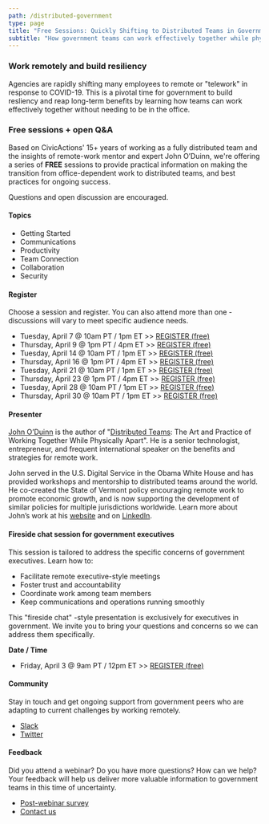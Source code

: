 ```yaml
---
path: /distributed-government
type: page
title: "Free Sessions: Quickly Shifting to Distributed Teams in Government"
subtitle: "How government teams can work effectively together while physically apart"
---
```

### Work remotely and build resiliency
Agencies are rapidly shifting many employees to remote or "telework" in response to COVID-19. This is a pivotal time for government to build resliency and reap long-term benefits by learning how teams can work effectively together without needing to be in the office. 

### Free sessions + open Q&A
Based on CivicActions' 15+ years of working as a fully distributed team and the insights of remote-work mentor and expert John O’Duinn, we're offering a series of **FREE** sessions to provide practical information on making the transition from office-dependent work to distributed teams, and best practices for ongoing success.

Questions and open discussion are encouraged.

#### Topics

* Getting Started
* Communications
* Productivity
* Team Connection
* Collaboration
* Security

#### Register

Choose a session and register. You can also attend more than one - discussions will vary to meet specific audience needs.

* Tuesday, April 7 @ 10am PT / 1pm ET >> [REGISTER (free)](https://civicactions.zoom.us/meeting/register/upIkfu-qrz4ixcn4_AZp2OohLsqcr72VQQ)
* Thursday, April 9 @ 1pm PT / 4pm ET >> [REGISTER (free)](https://civicactions.zoom.us/meeting/register/tZIkc-qhqDouOfe2VmUMSfyMcZxY6oqJnQ)
* Tuesday, April 14 @ 10am PT / 1pm ET >> [REGISTER (free)](https://civicactions.zoom.us/meeting/register/tZ0qdeiurTwoR1TiY-ojZqZXabxqb57hsw)
* Thursday, April 16 @ 1pm PT / 4pm ET >> [REGISTER (free)](https://civicactions.zoom.us/meeting/register/tZ0kdOqtqDkqDXVG8L_Tqr2XbmHpeRAaRQ)
* Tuesday, April 21 @ 10am PT / 1pm ET >> [REGISTER (free)](https://civicactions.zoom.us/meeting/register/tZApde2rrTIqvRkYxtud73RnZPMRFrrNbw)
* Thursday, April 23 @ 1pm PT / 4pm ET >> [REGISTER (free)](https://civicactions.zoom.us/meeting/register/tZIscOqgqjgpOL0by_-0tkkr_iVB9bMhUA)
* Tuesday, April 28 @ 10am PT / 1pm ET >> [REGISTER (free)](https://civicactions.zoom.us/meeting/register/u5Epfu6gqzwrwOP_tVHyTeYLXq5yuZnJHA)
* Thursday, April 30 @ 10am PT / 1pm ET >> [REGISTER (free)](https://civicactions.zoom.us/meeting/register/uZ0vf-yrrT8jmidw_oDEjo0POzgKf0w45w)

#### Presenter

[John O’Duinn](https://civicactions.com/team/john-o-duinn) is the author of "[Distributed Teams](https://www.amzn.com/1732254907): The Art and Practice of Working Together While Physically Apart". He is a senior technologist, entrepreneur, and frequent international speaker on the benefits and strategies for remote work.

John served in the U.S. Digital Service in the Obama White House and has provided workshops and mentorship to distributed teams around the world. He co-created the State of Vermont policy encouraging remote work to promote economic growth, and is now supporting the development of similar policies for multiple jurisdictions worldwide. Learn more about John’s work at his [website](http://oduinn.com/) and on [LinkedIn](https://www.linkedin.com/in/joduinn).

#### Fireside chat session for government executives

This session is tailored to address the specific concerns of government executives. Learn how to:
 
* Facilitate remote executive-style meetings
* Foster trust and accountability
* Coordinate work among team members
* Keep communications and operations running smoothly

This "fireside chat" -style presentation is exclusively for executives in government. We invite you to bring your questions and concerns so we can address them specifically.

**Date / Time**
* Friday, April 3 @ 9am PT / 12pm ET >> [REGISTER (free)](https://civicactions.zoom.us/meeting/register/tZUkduCrqzMuioozm4lnVtHgQ5gD9a-1Fw)


#### Community

Stay in touch and get ongoing support from government peers who are adapting to current challenges by working remotely.

* [Slack](https://distributedgov.herokuapp.com/)
* [Twitter](https://twitter.com/DistributedGov)


#### Feedback

Did you attend a webinar? Do you have more questions? How can we help? Your feedback will help us deliver more valuable information to government teams in this time of uncertainty. 

* [Post-webinar survey](https://www.surveymonkey.com/r/distributedgov)
* [Contact us](https://civicactions.com/contact)

